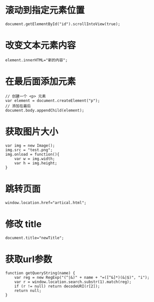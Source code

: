 


# 滚动到指定元素位置

```
document.getElementById("id").scrollIntoView(true);
```

# 改变文本元素内容

```
element.innerHTML="新的内容";
```

# 在最后面添加元素

```
// 创建一个 <p> 元素
var element = document.createElement("p");
// 添加在最后
document.body.appendChild(element);
```

# 获取图片大小

```
var img = new Image();
img.src = "test.png";
img.onload = function(){
    var w = img.width;
    var h = img.height;
}
```

# 跳转页面

```
window.location.href="artical.html";
```

# 修改 title

```
document.title="newTitle";
```

# 获取url参数

```
function getQueryString(name) {
    var reg = new RegExp("(^|&)" + name + "=([^&]*)(&|$)", "i");
    var r = window.location.search.substr(1).match(reg);
    if (r != null) return decodeURI(r[2]);
    return null;
}
```